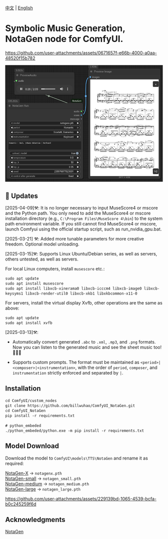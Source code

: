 [中文](README-CN.md) | [English](README.md)

# Symbolic Music Generation, NotaGen node for ComfyUI.

https://github.com/user-attachments/assets/0671657f-e66b-4000-a0aa-48520f15b782

![image](https://github.com/billwuhao/ComfyUI_NotaGen/blob/master/images/2025-03-10_06-24-03.png)

## 📣 Updates

[2025-04-09]⚒️: It is no longer necessary to input MuseScore4 or mscore and the Python path. You only need to add the MuseScore4 or mscore installation directory (e.g., `C:\Program Files\MuseScore 4\bin`) to the system path environment variable. If you still cannot find MuseScore4 or mscore, launch Comfyui using the official startup script, such as run_nvidia_gpu.bat.

[2025-03-21] ⚒️: Added more tunable parameters for more creative freedom. Optional model unloading.

[2025-03-15]⚒️: Supports Linux Ubuntu/Debian series, as well as servers, others untested, as well as servers.

For local Linux computers, install `musescore` etc.:
```
sudo apt update
sudo apt install musescore
sudo apt install libxcb-xinerama0 libxcb-icccm4 libxcb-image0 libxcb-keysyms1 libxcb-render-util0 libxcb-xkb1 libxkbcommon-x11-0
```

For servers, install the virtual display Xvfb, other operations are the same as above:
```
sudo apt update
sudo apt install xvfb
```

[2025-03-13]⚒️:

- Automatically convert generated `.abc` to `.xml`, `.mp3`, and `.png` formats.  Now you can listen to the generated music and see the sheet music too! 🎵🎵🎵

- Supports custom prompts. The format must be maintained as `<period>|<composer>|<instrumentation>`, with the order of `period`, `composer`, and `instrumentation` strictly enforced and separated by `|`.

## Installation

```
cd ComfyUI/custom_nodes
git clone https://github.com/billwuhao/ComfyUI_NotaGen.git
cd ComfyUI_NotaGen
pip install -r requirements.txt

# python_embeded
./python_embeded/python.exe -m pip install -r requirements.txt
```

## Model Download

Download the model to `ComfyUI\models\TTS\NotaGen` and rename it as required:

[NotaGen-X](https://huggingface.co/ElectricAlexis/NotaGen/blob/main/weights_notagenx_p_size_16_p_length_1024_p_layers_20_h_size_1280.pth) → `notagenx.pth`  
[NotaGen-small](https://huggingface.co/ElectricAlexis/NotaGen/blob/main/weights_notagen_pretrain_p_size_16_p_length_2048_p_layers_12_c_layers_3_h_size_768_lr_0.0002_batch_8.pth) → `notagen_small.pth`   
[NotaGen-medium](https://huggingface.co/ElectricAlexis/NotaGen/blob/main/weights_notagen_pretrain_p_size_16_p_length_2048_p_layers_16_c_layers_3_h_size_1024_lr_0.0001_batch_4.pth) → `notagen_medium.pth`  
[NotaGen-large](https://huggingface.co/ElectricAlexis/NotaGen/blob/main/weights_notagen_pretrain_p_size_16_p_length_1024_p_layers_20_c_layers_6_h_size_1280_lr_0.0001_batch_4.pth) → `notagen_large.pth`  


https://github.com/user-attachments/assets/229139bd-1065-4539-bcfa-b0c245259f6d


## Acknowledgments

[NotaGen](https://github.com/ElectricAlexis/NotaGen)
